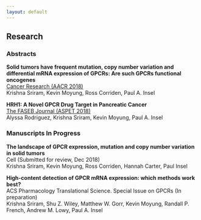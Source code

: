 ```yaml
---
layout: default
---
```


## Research

### Abstracts

**Solid tumors have frequent mutation, copy number variation and differential mRNA expression of GPCRs: Are such
GPCRs functional oncogenes**  
[Cancer Research (AACR 2018)](http://cancerres.aacrjournals.org/content/78/13_Supplement/3293.short)  
Krishna Sriram, Kevin Moyung, Ross Corriden, Paul A. Insel

**HRH1: A Novel GPCR Drug Target in Pancreatic Cancer**  
[The FASEB Journal (ASPET 2018)](https://www.fasebj.org/doi/abs/10.1096/fasebj.2018.32.1_supplement.695.1)  
Alyssa Rodriguez, Krishna Sriram, Kevin Moyung, Paul A. Insel  

### Manuscripts In Progress

**The landscape of GPCR expression, mutation and copy number variation in solid tumors**  
Cell (Submitted for review, Dec 2018)  
Krishna Sriram, Kevin Moyung, Ross Corriden, Hannah Carter, Paul Insel  

**High-content detection of GPCR mRNA expression: which methods work best?**  
ACS Pharmacology Translational Science. Special Issue on GPCRs (In preparation)  
Krishna Sriram, Shu Z. Wiley, Matthew W. Gorr, Kevin Moyung, Randall P. French, Andrew M. Lowy, Paul A. Insel  
